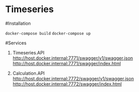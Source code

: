 # Timeseries

#Installation

`docker-compose build`
`docker-compose up`

#Services

1. Timeseries.API
http://host.docker.internal:7771/swagger/v1/swagger.json
http://host.docker.internal:7771/swagger/index.html

2. Calculation.API
http://host.docker.internal:7772/swagger/v1/swagger.json
http://host.docker.internal:7772/swagger/index.html
